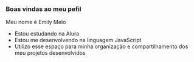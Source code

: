 ### Boas vindas ao meu pefil 

Meu nome é Emily Melo 

- Estou estudando na Alura
- Estou me desenvolvendo na linguagem JavaScript
- Utilizo esse espaço para minha organização e compartilhamento dos meu projetos desenvolvidos
